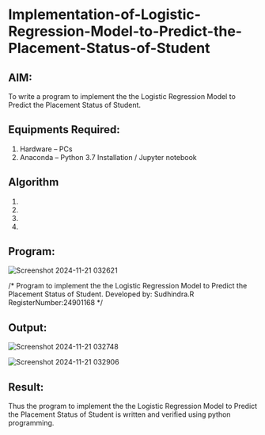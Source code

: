 # Implementation-of-Logistic-Regression-Model-to-Predict-the-Placement-Status-of-Student

## AIM:
To write a program to implement the the Logistic Regression Model to Predict the Placement Status of Student.

## Equipments Required:
1. Hardware – PCs
2. Anaconda – Python 3.7 Installation / Jupyter notebook

## Algorithm
1. 
2. 
3. 
4. 

## Program:

![Screenshot 2024-11-21 032621](https://github.com/user-attachments/assets/24f0a3b4-8733-44a5-a8dc-ceca8df37d3b)


/*
Program to implement the the Logistic Regression Model to Predict the Placement Status of Student.
Developed by: Sudhindra.R
RegisterNumber:24901168 
*/


## Output:
![Screenshot 2024-11-21 032748](https://github.com/user-attachments/assets/5a7c4935-5c3f-4f9e-a7b0-cc673aa561fc)

![Screenshot 2024-11-21 032906](https://github.com/user-attachments/assets/ca1276fb-2638-4a54-b902-48c74a79b9dc)



## Result:
Thus the program to implement the the Logistic Regression Model to Predict the Placement Status of Student is written and verified using python programming.
